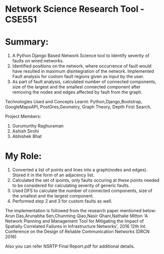 # Network Science Research Tool - CSE551

# Summary:
1. A Python Django Based Network Science tool to Identify severity of faults on wired networks.
2. Identified positions on the network, where occurrence of fault would have resulted in maximum disintegration of the
network. Implemented Fault analysis for custom fault regions given as input by the user.
3. As part of fault analysis, calculated number of connected components, size of the largest and the smallest connected
component after removing the nodes and edges affected by fault from the graph.

Technologies Used and Concepts Learnt:
Python,Django,Bootstrap, GoogleMapsAPI, PostGres,Geometry, Graph Theory, Depth First Search. 

Project Members:
1. Gurumurthy Raghuraman
2. Ashish Sirohi
3. Abhishek Bhat

# My Role:
1. Converted a list of points and lines into a graph(nodes and edges). Stored it in the form of an adjacency list.
2. Calculated the set of ipoints, only faults occuring at these points needed to be considered for calculating severity of generic faults.
3. Used DFS to calculate the number of connected components, size of the smallest and the largest component. 
4. Performed step 2 and 3 for custom faults as well.

The implementation is followed from the research paper mentioned below:
Arun Das,Arunabha Sen,Chunming Qiao,Nasir Ghani,Nathalie Mitton
'A Network Planning and Management Tool for Mitigating the Impact of Spatially Correlated Failures in Infrastructure Networks',
2016 12th Int. Conference on the Design of Reliable Communication Networks (DRCN 2016)


Also you can refer NSRTP Final Report.pdf for additional details.


